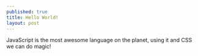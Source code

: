 ```yaml
---
published: true
title: Hello World!
layout: post
---
```

JavaScript is the most awesome language on the planet, using it and CSS we can do magic!
